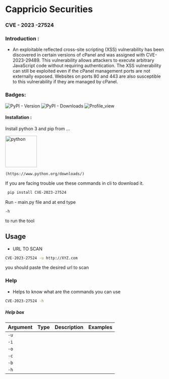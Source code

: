 # Cappricio Securities

### CVE - 2023 -27524

### Introduction :

- An exploitable reflected cross-site scripting (XSS) vulnerability has been discovered in certain versions of cPanel and was assigned with CVE-2023-29489. This vulnerability allows attackers to execute arbitrary JavaScript code without requiring authentication. The XSS vulnerability can still be exploited even if the cPanel management ports are not externally exposed. Websites on ports 80 and 443 are also susceptible to this vulnerability if they are managed by cPanel.

### Badges:
![PyPI - Version](https://img.shields.io/pypi/v/CVE-2023-27524)
![PyPI - Downloads](https://img.shields.io/pypi/dm/CVE-2023-27524)
![Profile_view](https://komarev.com/ghpvc/?username=kovatechy&label=Profile%20views&color=0e75b6&style=flat)

#### Installation :

Install python 3 and pip from ... 

<img width="100" height="100" src="https://img.icons8.com/clouds/100/python.png" alt="python"/>

``` 
(https://www.python.org/downloads/) 
```

If you are facing trouble use these commands in cli to download it.

```bash
 pip install CVE-2023-27524
```
Run - main.py file and at end type 
```
-h 
```
to run the tool

## Usage

- URL TO SCAN
```bash
CVE-2023-27524 -u http://XYZ.com 
```
you should paste the desired url to scan

### Help
- Helps to know what are the commands you can use
```bash
CVE-2023-27524 -h
```

##### Help box
| Argument | Type     | Description                | Examples |
| :-------- | :------- | :------------------------- | :------------------------- |
| `-u` |  |  |  |
| `-i` |  |   | | 
| `-o` |  |  |  |
| `-c` |  |  |  |
| `-b` |  | |  |
| `-h` |  |  |  |
